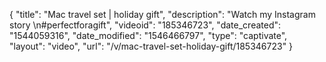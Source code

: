 {
    "title": "Mac travel set | holiday gift",
    "description": "Watch my Instagram story \n#perfectforagift",
    "videoid": "185346723",
    "date_created": "1544059316",
    "date_modified": "1546466797",
    "type": "captivate",
    "layout": "video",
    "url": "\/v\/mac-travel-set-holiday-gift\/185346723"
}
